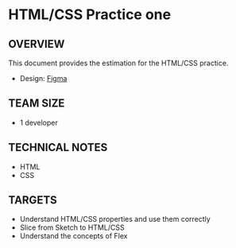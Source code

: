 # HTML/CSS Practice one
## OVERVIEW
This document provides the estimation for the HTML/CSS practice.
* Design: [Figma](https://www.figma.com/file/ydt7Z8F61dNcQi7cKcZTgx/School-Genic---simple-website%C2%A0template%C2%A0download-html-with%C2%A0css-for-school-(Community)?node-id=2690%3A6927&mode=dev)
## TEAM SIZE
  - 1 developer
## TECHNICAL NOTES
  - HTML
  - CSS
## TARGETS
  * Understand HTML/CSS properties and use them correctly
  * Slice from Sketch to HTML/CSS
  * Understand the concepts of Flex
